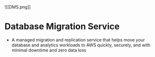![[DMS.png]]
# Database Migration Service
- A managed migration and replication service that helps move your database and analytics workloads to AWS quickly, securely, and with minimal downtime and zero data loss